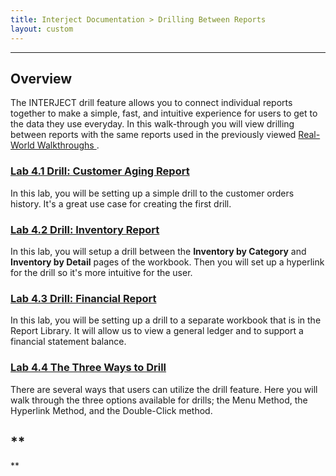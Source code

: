 ```yaml
---
title: Interject Documentation > Drilling Between Reports
layout: custom
---
```

* * *

##  **Overview**

  


The INTERJECT drill feature allows you to connect individual reports together to make a simple, fast, and intuitive experience for users to get to the data they use everyday. In this walk-through you will view drilling between reports with the same reports used in the previously viewed [ Real-World Walkthroughs ](/wAbout/Real-World-Walkthroughs_128091006.html) . 

###  [ Lab 4.1 Drill: Customer Aging Report ](/wGetStarted/128421015.html)

In this lab, you will be setting up a simple drill to the customer orders history. It's a great use case for creating the first drill. 

###  [ Lab 4.2 Drill: Inventory Report ](/wGetStarted/128409138.html)

In this lab, you will setup a drill between the **Inventory by Category** and **Inventory by Detail** pages of the workbook. Then you will set up a hyperlink for the drill so it's more intuitive for the user. 

###  [ Lab 4.3 Drill: Financial Report ](/wGetStarted/128409219.html)

In this lab, you will be setting up a drill to a separate workbook that is in the Report Library. It will allow us to view a general ledger and to support a financial statement balance. 

###  [ Lab 4.4 The Three Ways to Drill ](/wGetStarted/L4.4-The-Three-Ways-to-Drill_128510906.html)

There are several ways that users can utilize the drill feature. Here you will walk through the three options available for drills; the Menu Method, the Hyperlink Method, and the Double-Click method. 

  


##  **  
**

  


  


  


  

